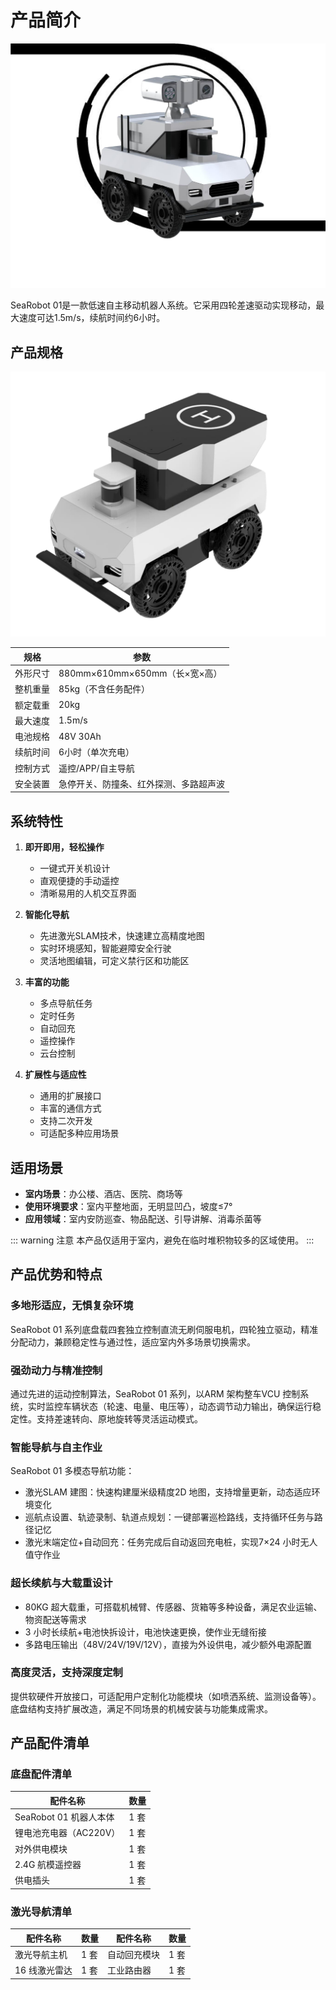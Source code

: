 # 产品简介

![SeaRobot 01](/images/searobot/image1.png)

SeaRobot 01是一款低速自主移动机器人系统。它采用四轮差速驱动实现移动，最大速度可达1.5m/s，续航时间约6小时。

## 产品规格

![SeaRobot 01 外观](/images/searobot/image2.png)

规格 | 参数
--- | ---
外形尺寸 | 880mm×610mm×650mm（长×宽×高）
整机重量 | 85kg（不含任务配件）
额定载重 | 20kg
最大速度 | 1.5m/s
电池规格 | 48V 30Ah
续航时间 | 6小时（单次充电）
控制方式 | 遥控/APP/自主导航
安全装置 | 急停开关、防撞条、红外探测、多路超声波

## 系统特性

1. **即开即用，轻松操作**
   - 一键式开关机设计
   - 直观便捷的手动遥控
   - 清晰易用的人机交互界面

2. **智能化导航**
   - 先进激光SLAM技术，快速建立高精度地图
   - 实时环境感知，智能避障安全行驶
   - 灵活地图编辑，可定义禁行区和功能区

3. **丰富的功能**
   - 多点导航任务
   - 定时任务
   - 自动回充
   - 遥控操作
   - 云台控制

4. **扩展性与适应性**
   - 通用的扩展接口
   - 丰富的通信方式
   - 支持二次开发
   - 可适配多种应用场景

## 适用场景

- **室内场景**：办公楼、酒店、医院、商场等
- **使用环境要求**：室内平整地面，无明显凹凸，坡度≤7°
- **应用领域**：室内安防巡查、物品配送、引导讲解、消毒杀菌等

::: warning 注意
本产品仅适用于室内，避免在临时堆积物较多的区域使用。
:::

## 产品优势和特点

### 多地形适应，无惧复杂环境

SeaRobot 01 系列底盘载四套独立控制直流无刷伺服电机，四轮独立驱动，精准分配动力，兼顾稳定性与通过性，适应室内外多场景切换需求。

### 强劲动力与精准控制

通过先进的运动控制算法，SeaRobot 01 系列，以ARM 架构整车VCU 控制系统，实时监控车辆状态（轮速、电量、电压等），动态调节动力输出，确保运行稳定性。支持差速转向、原地旋转等灵活运动模式。

### 智能导航与自主作业

SeaRobot 01 多模态导航功能：
- 激光SLAM 建图：快速构建厘米级精度2D 地图，支持增量更新，动态适应环境变化
- 巡航点设置、轨迹录制、轨道点规划：一键部署巡检路线，支持循环任务与路径记忆
- 激光末端定位+自动回充：任务完成后自动返回充电桩，实现7×24 小时无人值守作业

### 超长续航与大载重设计

- 80KG 超大载重，可搭载机械臂、传感器、货箱等多种设备，满足农业运输、物资配送等需求
- 3 小时长续航+电池快拆设计，电池快速更换，使作业无缝衔接
- 多路电压输出（48V/24V/19V/12V），直接为外设供电，减少额外电源配置

### 高度灵活，支持深度定制

提供软硬件开放接口，可适配用户定制化功能模块（如喷洒系统、监测设备等）。底盘结构支持扩展改造，满足不同场景的机械安装与功能集成需求。

## 产品配件清单

### 底盘配件清单

| 配件名称 | 数量 |
|----------|------|
| SeaRobot 01 机器人本体 | 1 套 |
| 锂电池充电器（AC220V） | 1 套 |
| 对外供电模块 | 1 套 |
| 2.4G 航模遥控器 | 1 套 |
| 供电插头 | 1 套 |

### 激光导航清单

| 配件名称 | 数量 | 配件名称 | 数量 |
|----------|------|----------|------|
| 激光导航主机 | 1 套 | 自动回充模块 | 1 套 |
| 16 线激光雷达 | 1 套 | 工业路由器 | 1 套 | 